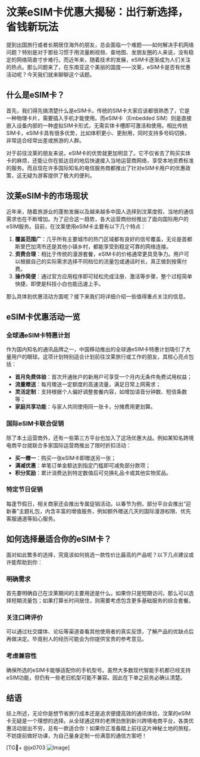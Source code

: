 # 汶莱eSIM卡优惠大揭秘：出行新选择，省钱新玩法

提到出国旅行或者长期居住海外的朋友，总会面临一个难题——如何解决手机网络问题？特别是对于那些习惯于用流量刷视频、查地图、发朋友圈的人来说，没有稳定的网络简直寸步难行。而近年来，随着技术的发展，eSIM卡逐渐成为人们关注的热点。那么问题来了，在东南亚这个美丽的国度——汶莱，eSIM卡是否有优惠活动呢？今天我们就来聊聊这个话题。

## 什么是eSIM卡？

首先，我们得先搞清楚什么是eSIM卡。传统的SIM卡大家应该都很熟悉了，它是一种物理卡片，需要插入手机才能使用。而eSIM卡（Embedded SIM）则是直接嵌入设备内部的一种虚拟SIM卡形式，无需实体卡槽即可激活和使用。相比传统SIM卡，eSIM卡具有很多优势，比如体积更小、更耐用，同时支持多号码切换，非常适合经常出差或旅游的人群。

对于前往汶莱的朋友来说，eSIM卡的优势就更加明显了。它不仅省去了购买实体卡的麻烦，还能让你在抵达目的地后快速接入当地运营商网络，享受本地资费标准的服务。而且现在许多国际知名的电信服务商都推出了针对eSIM卡用户的优惠政策，这无疑为游客提供了极大的便利。

## 汶莱eSIM卡的市场现状

近年来，随着旅游业的蓬勃发展以及越来越多中国人选择到汶莱度假，当地的通信需求也在不断增加。为了迎合这一趋势，各大运营商纷纷推出了面向国际用户的eSIM服务。目前，在汶莱使用eSIM卡主要有以下几个特点：

1. **覆盖范围广**：几乎所有主要城市的热门区域都有良好的信号覆盖，无论是首都斯里巴加湾市还是其他小镇乡村，都能享受到稳定可靠的网络连接。
2. **资费合理**：相比于传统的漫游套餐，eSIM卡的价格通常更具竞争力。用户可以根据自己的实际需求选择不同档位的流量包或通话时长，真正做到按需付费。
3. **操作简便**：通过官方应用程序即可轻松完成注册、激活等步骤，整个过程简单快捷，即使是科技小白也能迅速上手。

那么具体到优惠活动方面呢？接下来我们将详细介绍一些值得重点关注的信息。

## eSIM卡优惠活动一览

### 全球通eSIM卡特惠计划
作为国内知名的通讯品牌之一，中国移动推出的全球通eSIM卡特惠计划吸引了大量用户的眼球。这项计划特别适合计划前往汶莱旅行或工作的朋友，其核心亮点包括：
- **首月免费体验**：首次开通账户的新用户可享受一个月内无条件免费试用权益；
- **流量赠送**：每月赠送一定额度的高速流量，满足日常上网需求；
- **灵活定制**：支持根据个人偏好调整套餐内容，如增加语音分钟数、短信条数等；
- **家庭共享功能**：与家人共同使用同一张卡，分摊费用更划算。

### 国际eSIM卡联合促销
除了本土运营商外，还有一些第三方平台也加入了这场优惠大战。例如某知名跨境电商平台就联合多家国际运营商推出了限时折扣活动：
- **买一赠一**：购买一张eSIM卡即赠送另一张；
- **满减优惠**：单笔订单金额达到指定门槛即可减免部分款项；
- **积分奖励**：累计消费达到特定数值后可兑换礼品卡或其他实物奖品。

### 特定节日促销
每逢节假日，相关商家还会推出专属促销活动。以春节为例，部分平台会推出“迎新春”主题礼包，内含丰富的增值服务，例如额外赠送几天的国际漫游权限、优先客服通道等贴心服务。

## 如何选择最适合你的eSIM卡？

面对如此繁多的选择，究竟该如何挑选一款性价比最高的产品呢？以下几点建议或许能帮助到你：

### 明确需求
首先要明确自己在汶莱期间的主要用途是什么。如果你只是短期访问，那么可以选择短期流量包；如果打算长时间居住，则需要考虑包含更多基础服务的综合套餐。

### 关注口碑评价
可以通过社交媒体、论坛等渠道查看其他使用者的真实反馈，了解产品的优缺点后再做决定。毕竟别人的经历可能会为你提供宝贵的参考意见。

### 考虑兼容性
确保所选的eSIM卡能够适配你的手机型号。虽然大多数现代智能手机都已经支持eSIM功能，但仍有一些老旧机型可能不兼容。因此在下单之前务必确认清楚。

## 结语

综上所述，无论你是想节省旅行成本还是追求便捷高效的通讯体验，汶莱的eSIM卡无疑是一个理想的选择。从全球通这样的老牌劲旅到新兴跨境电商平台，各类优惠活动层出不穷，总有一款适合你！如果你正准备踏上前往这片神秘土地的旅程，不妨提前做好功课，为自己量身定制一份满意的通信方案吧！

[TG💪+ @jx0703 ![Image](https://github.com/user-attachments/assets/dbca1d08-cadb-493c-b0ec-ad6f7a83f270)]